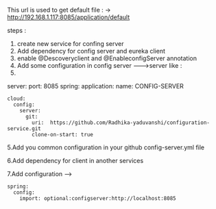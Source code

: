 This url is used to get default file : -> http://192.168.1.117:8085/application/default


steps : 
1. create new service for confing server
2. Add dependency for config server and eureka client
3. enable @Descoveryclient and @EnableconfigServer annotation
4. Add some configuration in config server --->server like :
5. 
  server:
    port:  8085
  spring:
    application:
      name: CONFIG-SERVER
  
    cloud:
      config:
        server:
          git:
            uri:  https://github.com/Radhika-yaduvanshi/configuration-service.git
            clone-on-start: true

5.Add you common configuration in your github config-server.yml file

6.Add dependency for client  in another services 

7.Add configuration -->

    spring:
      config:
        import: optional:configserver:http://localhost:8085

   
